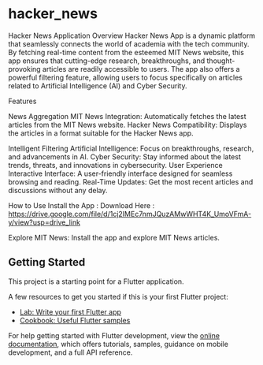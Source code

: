 # hacker_news
Hacker News Application
Overview
 Hacker News App is a dynamic platform that seamlessly connects the world of academia with the tech community. By fetching real-time content from the esteemed MIT News website, this app ensures that cutting-edge research, breakthroughs, and thought-provoking articles are readily accessible to users. The app also offers a powerful filtering feature, allowing users to focus specifically on articles related to Artificial Intelligence (AI) and Cyber Security.
 
Features

News Aggregation
MIT News Integration: Automatically fetches the latest articles from the MIT News website.
Hacker News Compatibility: Displays the articles in a format suitable for the Hacker News app.

Intelligent Filtering
Artificial Intelligence: Focus on breakthroughs, research, and advancements in AI.
Cyber Security: Stay informed about the latest trends, threats, and innovations in cybersecurity.
User Experience
Interactive Interface: A user-friendly interface designed for seamless browsing and reading.
Real-Time Updates: Get the most recent articles and discussions without any delay.

How to Use
Install the App :
Download Here : https://drive.google.com/file/d/1cj2IMEc7nmJQuzAMwWHT4K_UmoVFmA-y/view?usp=drive_link

Explore MIT News:
Install the app and explore MIT News articles.

## Getting Started

This project is a starting point for a Flutter application.

A few resources to get you started if this is your first Flutter project:

- [Lab: Write your first Flutter app](https://docs.flutter.dev/get-started/codelab)
- [Cookbook: Useful Flutter samples](https://docs.flutter.dev/cookbook)

For help getting started with Flutter development, view the
[online documentation](https://docs.flutter.dev/), which offers tutorials,
samples, guidance on mobile development, and a full API reference.

